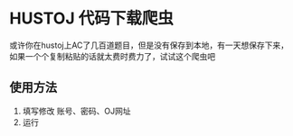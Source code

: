 # HUSTOJ 代码下载爬虫

或许你在hustoj上AC了几百道题目，但是没有保存到本地，有一天想保存下来，如果一个个复制粘贴的话就太费时费力了，试试这个爬虫吧

## 使用方法

1. 填写修改 账号、密码、OJ网址
2. 运行
